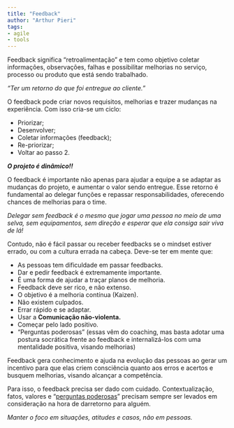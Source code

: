 ```yaml
---
title: "Feedback"
author: "Arthur Pieri"
tags: 
- agile
- tools
---
```

Feedback significa “retroalimentação” e tem como objetivo coletar informações, observações, falhas e possibilitar melhorias no serviço, processo ou produto que está sendo trabalhado.

_“Ter um retorno do que foi entregue ao cliente.”_

O feedback pode criar novos requisitos, melhorias e trazer mudanças na experiência. Com isso cria-se um ciclo:

-   Priorizar;
-   Desenvolver;
-   Coletar informações (feedback);
-   Re-priorizar;
-   Voltar ao passo 2.

_**O projeto é dinâmico!!**_

O feedback é importante não apenas para ajudar a equipe a se adaptar as mudanças do projeto, e aumentar o valor sendo entregue. Esse retorno é fundamental ao delegar funções e repassar responsabilidades, oferecendo chances de melhorias para o time.

_Delegar sem feedback é o mesmo que jogar uma pessoa no meio de uma selva, sem equipamentos, sem direção e esperar que ela consiga sair viva de lá!_

Contudo, não é fácil passar ou receber feedbacks se o mindset estiver errado, ou com a cultura errada na cabeça. Deve-se ter em mente que:

-   As pessoas tem dificuldade em passar feedbacks.
-   Dar e pedir feedback é extremamente importante.
-   É uma forma de ajudar a traçar planos de melhoria.
-   Feedback deve ser rico, e não extenso.
-   O objetivo é a melhoria contínua (Kaizen).
-   Não existem culpados.
-   Errar rápido e se adaptar.
-   Usar a **Comunicação não-violenta.**
-   Começar pelo lado positivo.
-   “Perguntas poderosas” (essas vêm do coaching, mas basta adotar uma postura socrática frente ao feedback e internalizá-los com uma mentalidade positiva, visando melhorias)

Feedback gera conhecimento e ajuda na evolução das pessoas ao gerar um incentivo para que elas criem consciência quanto aos erros e acertos e busquem melhorias, visando alcançar a competência.

Para isso, o feedback precisa ser dado com cuidado. Contextualização, fatos, valores e “[perguntas poderosas](https://administradores.com.br/artigos/perguntas-poderosas)” precisam sempre ser levados em consideração na hora de darretorno para alguém.

_Manter o foco em situações, atitudes e casos, não em pessoas._